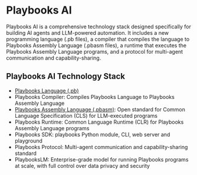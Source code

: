# Playbooks AI

Playbooks AI is a comprehensive technology stack designed specifically for building AI agents and LLM-powered automation. It includes a new programming language (.pb files), a compiler that compiles the language to Playbooks Assembly Language (.pbasm files), a runtime that executes the Playbooks Assembly Language programs, and a protocol for multi-agent communication and capability-sharing.

## Playbooks AI Technology Stack

- [Playbooks Language (.pb)](./playbooks-language.md)
- Playbooks Compiler: Compiles Playbooks Language to Playbooks Assembly Language
- [Playbooks Assembly Language (.pbasm)](./playbooks-assembly-language.md): Open standard for Common Language Specification (CLS) for LLM-executed programs
- Playbooks Runtime: Common Language Runtime (CLR) for Playbooks Assembly Language programs
- Playbooks SDK: playbooks Python module, CLI, web server and playground
- Playbooks Protocol: Multi-agent communication and capability-sharing standard
- PlaybooksLM: Enterprise-grade model for running Playbooks programs at scale, with full control over data privacy and security

